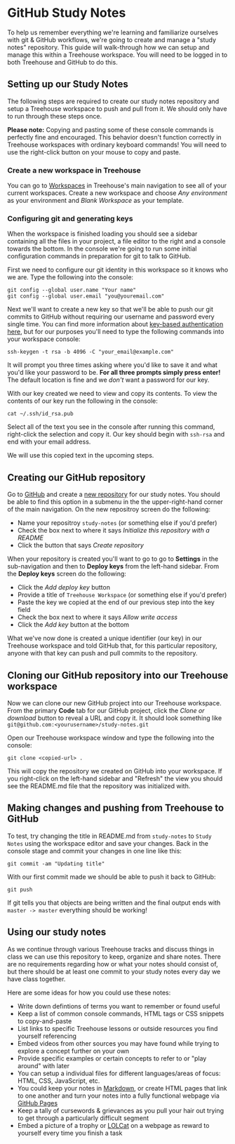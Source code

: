 # GitHub Study Notes

To help us remember everything we're learning and familiarize ourselves with git & GitHub workflows, we're going to create and manage a "study notes" repository. This guide will walk-through how we can setup and manage this within a Treehouse workspace. You will need to be logged in to both Treehouse and GitHub to do this.


## Setting up our Study Notes

The following steps are required to create our study notes repository and setup a Treehouse workspace to push and pull from it. We should only have to run through these steps once.

**Please note:** Copying and pasting some of these console commands is perfectly fine and encouraged. This behavior doesn't function correctly in Treehouse workspaces with ordinary keyboard commands! You will need to use the right-click button on your mouse to copy and paste.

###  Create a new workspace in Treehouse

You can go to [Workspaces](https://teamtreehouse.com/workspaces) in Treehouse's main navigation to see all of your current workspaces. Create a new workspace and choose *Any environment* as your environment and *Blank Workspace* as your template.


### Configuring git and generating keys

When the workspace is finished loading you should see a sidebar containing all the files in your project, a file editor to the right and a console towards the bottom. In the console we're going to run some initial configuration commands in preparation for git to talk to GitHub.

First we need to configure our git identity in this workspace so it knows who we are. Type the following into the console:

    git config --global user.name "Your name"  
    git config --global user.email "you@youremail.com"


Next we'll want to create a new key so that we'll be able to push our git commits to GitHub without requiring our username and password every single time. You can find more information about [key-based authentication here](https://help.github.com/articles/generating-a-new-ssh-key-and-adding-it-to-the-ssh-agent/), but for our purposes you'll need to type the following commands into your workspace console:

    ssh-keygen -t rsa -b 4096 -C "your_email@example.com"

It will prompt you three times asking where you'd like to save it and what you'd like your password to be. **For all three prompts simply press enter!** The default location is fine and we *don't* want a password for our key.

With our key created we need to view and copy its contents. To view the contents of our key run the following in the console:

    cat ~/.ssh/id_rsa.pub

Select all of the text you see in the console after running this command, right-click the selection and copy it. Our key should begin with `ssh-rsa` and end with your email address.

We will use this copied text in the upcoming steps. 


## Creating our GitHub repository

Go to [GitHub](https://github.com) and create a [new repository](https://github.com/new) for our study notes. You should be able to find this option in a submenu in the the upper-right-hand corner of the main navigation. On the new repositroy screen do the following:

- Name your repositroy `study-notes` (or something else if you'd prefer)
- Check the box next to where it says *Initialize this repository with a README*
- Click the button that says *Create repository*

When your repository is created you'll want to go to go to **Settings** in the sub-navigation and then to **Deploy keys** from the left-hand sidebar. From the **Deploy keys** screen do the following:

- Click the *Add deploy key* button
- Provide a title of `Treehouse Workspace` (or something else if you'd prefer)
- Paste the key we copied at the end of our previous step into the key field
- Check the box next to where it says *Allow write access*
- Click the *Add key* button at the bottom

What we've now done is created a unique identifier (our key) in our Treehouse workspace and told GitHub that, for this particular repository, anyone with that key can push and pull commits to the repository.



## Cloning our GitHub repository into our Treehouse workspace

Now we can clone our new GitHub project into our Treehouse workspace. From the primary **Code** tab for our GitHub project, click the *Clone or download* button to reveal a URL and copy it. It should look something like `git@github.com:<yourusername>/study-notes.git`

Open our Treehouse workspace window and type the following into the console:

    git clone <copied-url> .

This will copy the repository we created on GitHub into your workspace. If you right-click on the left-hand sidebar and "Refresh" the view you should see the README.md file that the repository was initialized with.

## Making changes and pushing from Treehouse to GitHub

To test, try changing the title in README.md from `study-notes` to `Study Notes` using the workspace editor and save your changes. Back in the console stage and commit your changes in one line like this:

    git commit -am "Updating title"

With our first commit made we should be able to push it back to GitHub:

    git push

If git tells you that objects are being written and the final output ends with `master -> master` everything should be working!


## Using our study notes

As we continue through various Treehouse tracks and discuss things in class we can use this repository to keep, organize and share notes. There are no requirements regarding how or what your notes should consist of, but there should be at least one commit to your study notes every day we have class together.

Here are some ideas for how you could use these notes:

- Write down defintions of terms you want to remember or found useful
- Keep a list of common console commands, HTML tags or CSS snippets to copy-and-paste
- List links to specific Treehouse lessons or outside resources you find yourself referencing
- Embed videos from other sources you may have found while trying to explore a concept further on your own
- Provide specific examples or certain concepts to refer to or "play around" with later
- You can setup a individual files for different languages/areas of focus: HTML, CSS, JavaScript, etc.
- You could keep your notes in [Markdown](https://teamtreehouse.com/library/code), or create HTML pages that link to one another and turn your notes into a fully functional webpage via [GitHub Pages](https://teamtreehouse.com/library/hosting-a-website-with-github-pages)
- Keep a tally of cursewords & grievances as you pull your hair out trying to get through a particularly difficult segment
- Embed a picture of a trophy or [LOLCat](http://www.lolcats.com/) on a webpage as reward to yourself every time you finish a task







